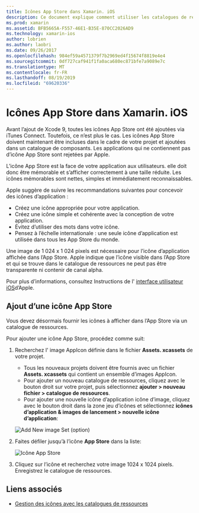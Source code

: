 ```yaml
---
title: Icônes App Store dans Xamarin. iOS
description: Ce document explique comment utiliser les catalogues de ressources pour gérer une icône de magasin d’applications pour une application Xamarin. iOS. Auparavant, les icônes App Store étaient gérées avec iTunes Connect.
ms.prod: xamarin
ms.assetid: BFB5665A-F557-46E1-B35E-870CC2026AD9
ms.technology: xamarin-ios
author: lobrien
ms.author: laobri
ms.date: 09/26/2017
ms.openlocfilehash: 984ef59a4571379f7b2969ed4f15674f8819e4e4
ms.sourcegitcommit: 0df727caf941f1fa0aca680ec871bfe7a9089e7c
ms.translationtype: MT
ms.contentlocale: fr-FR
ms.lasthandoff: 08/19/2019
ms.locfileid: "69620336"
---
```

# <a name="app-store-icons-in-xamarinios"></a>Icônes App Store dans Xamarin. iOS

Avant l’ajout de Xcode 9, toutes les icônes App Store ont été ajoutées via iTunes Connect. Toutefois, ce n’est plus le cas. Les icônes App Store doivent maintenant être incluses dans le cadre de votre projet et ajoutées dans un catalogue de composants. Les applications qui ne contiennent pas d’icône App Store sont rejetées par Apple.

L’icône App Store est la face de votre application aux utilisateurs. elle doit donc être mémorable et s’afficher correctement à une taille réduite. Les icônes mémorables sont nettes, simples et immédiatement reconnaissables.

Apple suggère de suivre les recommandations suivantes pour concevoir des icônes d’application :

- Créez une icône appropriée pour votre application.
- Créez une icône simple et cohérente avec la conception de votre application.
- Évitez d’utiliser des mots dans votre icône.
- Pensez à l’échelle internationale : une seule icône d’application est utilisée dans tous les App Store du monde.

Une image de 1 024 x 1 024 pixels est nécessaire pour l’icône d’application affichée dans l’App Store.  Apple indique que l’icône visible dans l’App Store et qui se trouve dans le catalogue de ressources ne peut pas être transparente ni contenir de canal alpha.

Pour plus d’informations, consultez Instructions de l' [interface utilisateur iOS](https://developer.apple.com/ios/human-interface-guidelines/icons-and-images/image-size-and-resolution/)d’Apple.

## <a name="adding-an-app-store-icon"></a>Ajout d’une icône App Store

Vous devez désormais fournir les icônes à afficher dans l’App Store via un catalogue de ressources. 

Pour ajouter une icône App Store, procédez comme suit:

1. Recherchez l' image AppIcon définie dans le fichier **Assets. xcassets** de votre projet. 
    - Tous les nouveaux projets doivent être fournis avec un fichier **Assets. xcassets** qui contient un ensemble d’images AppIcon.
    - Pour ajouter un nouveau catalogue de ressources, cliquez avec le bouton droit sur votre projet, puis sélectionnez **ajouter > nouveau fichier > catalogue de ressources**.
    - Pour ajouter une nouvelle icône d’application icône d’image, cliquez avec le bouton droit dans la zone jeu d’icônes et sélectionnez **icônes d’application & images de lancement > nouvelle icône d’application**:

    ![Add New image Set (option)](app-store-icon-images/image1.png)

2. Faites défiler jusqu’à l’icône **App Store** dans la liste:

    ![Icône App Store](app-store-icon-images/image2.png)

3. Cliquez sur l’icône et recherchez votre image 1024 x 1024 pixels. Enregistrez le catalogue de ressources.




## <a name="related-links"></a>Liens associés

- [Gestion des icônes avec les catalogues de ressources](~/ios/app-fundamentals/images-icons/app-icons.md#managing)
